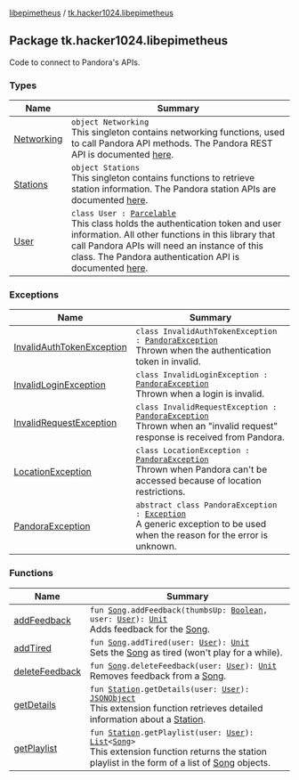[libepimetheus](../index.md) / [tk.hacker1024.libepimetheus](./index.md)

## Package tk.hacker1024.libepimetheus

Code to connect to Pandora's APIs.

### Types

| Name | Summary |
|---|---|
| [Networking](-networking/index.md) | `object Networking`<br>This singleton contains networking functions, used to call Pandora API methods. The Pandora REST API is documented [here](https://6xq.net/pandora-apidoc/rest/). |
| [Stations](-stations/index.md) | `object Stations`<br>This singleton contains functions to retrieve station information. The Pandora station APIs are documented [here](https://6xq.net/pandora-apidoc/rest/stations/). |
| [User](-user/index.md) | `class User : `[`Parcelable`](https://developer.android.com/reference/android/os/Parcelable.html)<br>This class holds the authentication token and user information. All other functions in this library that call Pandora APIs will need an instance of this class. The Pandora authentication API is documented [here](https://6xq.net/pandora-apidoc/rest/authentication/). |

### Exceptions

| Name | Summary |
|---|---|
| [InvalidAuthTokenException](-invalid-auth-token-exception.md) | `class InvalidAuthTokenException : `[`PandoraException`](-pandora-exception/index.md)<br>Thrown when the authentication token in invalid. |
| [InvalidLoginException](-invalid-login-exception.md) | `class InvalidLoginException : `[`PandoraException`](-pandora-exception/index.md)<br>Thrown when a login is invalid. |
| [InvalidRequestException](-invalid-request-exception.md) | `class InvalidRequestException : `[`PandoraException`](-pandora-exception/index.md)<br>Thrown when an "invalid request" response is received from Pandora. |
| [LocationException](-location-exception.md) | `class LocationException : `[`PandoraException`](-pandora-exception/index.md)<br>Thrown when Pandora can't be accessed because of location restrictions. |
| [PandoraException](-pandora-exception/index.md) | `abstract class PandoraException : `[`Exception`](https://kotlinlang.org/api/latest/jvm/stdlib/kotlin/-exception/index.html)<br>A generic exception to be used when the reason for the error is unknown. |

### Functions

| Name | Summary |
|---|---|
| [addFeedback](add-feedback.md) | `fun `[`Song`](../tk.hacker1024.libepimetheus.data/-song/index.md)`.addFeedback(thumbsUp: `[`Boolean`](https://kotlinlang.org/api/latest/jvm/stdlib/kotlin/-boolean/index.html)`, user: `[`User`](-user/index.md)`): `[`Unit`](https://kotlinlang.org/api/latest/jvm/stdlib/kotlin/-unit/index.html)<br>Adds feedback for the [Song](../tk.hacker1024.libepimetheus.data/-song/index.md). |
| [addTired](add-tired.md) | `fun `[`Song`](../tk.hacker1024.libepimetheus.data/-song/index.md)`.addTired(user: `[`User`](-user/index.md)`): `[`Unit`](https://kotlinlang.org/api/latest/jvm/stdlib/kotlin/-unit/index.html)<br>Sets the [Song](../tk.hacker1024.libepimetheus.data/-song/index.md) as tired (won't play for a while). |
| [deleteFeedback](delete-feedback.md) | `fun `[`Song`](../tk.hacker1024.libepimetheus.data/-song/index.md)`.deleteFeedback(user: `[`User`](-user/index.md)`): `[`Unit`](https://kotlinlang.org/api/latest/jvm/stdlib/kotlin/-unit/index.html)<br>Removes feedback from a [Song](../tk.hacker1024.libepimetheus.data/-song/index.md). |
| [getDetails](get-details.md) | `fun `[`Station`](../tk.hacker1024.libepimetheus.data/-station/index.md)`.getDetails(user: `[`User`](-user/index.md)`): `[`JSONObject`](https://developer.android.com/reference/org/json/JSONObject.html)<br>This extension function retrieves detailed information about a [Station](../tk.hacker1024.libepimetheus.data/-station/index.md). |
| [getPlaylist](get-playlist.md) | `fun `[`Station`](../tk.hacker1024.libepimetheus.data/-station/index.md)`.getPlaylist(user: `[`User`](-user/index.md)`): `[`List`](https://kotlinlang.org/api/latest/jvm/stdlib/kotlin.collections/-list/index.html)`<`[`Song`](../tk.hacker1024.libepimetheus.data/-song/index.md)`>`<br>This extension function returns the station playlist in the form of a list of [Song](../tk.hacker1024.libepimetheus.data/-song/index.md) objects. |
